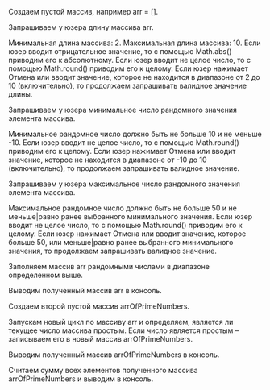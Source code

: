 Создаем пустой массив, например arr = [].

Запрашиваем у юзера длину массива arr.

Минимальная длина массива: 2. Максимальная длина массива: 10.
    Если юзер вводит отрицательное значение, то с помощью Math.abs() приводим его к абсолютному.
    Если юзер вводит не целое число, то с помощью Math.round() приводим его к целому.
    Если юзер нажимает Отмена или вводит значение, которое не находится в диапазоне от 2 до 10 (включительно), то продолжаем запрашивать валидное значение длины.

Запрашиваем у юзера минимальное число рандомного значения элемента массива.

Минимальное рандомное число должно быть не больше 10 и не меньше -10.
    Если юзер вводит не целое число, то с помощью Math.round() приводим его к целому.
    Если юзер нажимает Отмена или вводит значение, которое не находится в диапазоне от -10 до 10 (включительно), то продолжаем запрашивать валидное значение.

Запрашиваем у юзера максимальное число рандомного значения элемента массива.

Максимальное рандомное число должно быть не больше 50 и не меньше|равно ранее выбранного минимального значения.
    Если юзер вводит не целое число, то с помощью Math.round() приводим его к целому.
    Если юзер нажимает Отмена или вводит значение, которое больше 50, или меньшe|равно ранее выбранного минимального значения, то продолжаем запрашивать валидное значение.

Заполняем массив arr рандомными числами в диапазоне определенном выше.

Выводим полученный массив arr в консоль.

Создаем второй пустой массив arrOfPrimeNumbers.

Запускам новый цикл по массиву arr и определяем, является ли текущее число массива простым. Если число является простым – записываем его в новый массив arrOfPrimeNumbers.

Выводим полученный массив arrOfPrimeNumbers в консоль.

Считаем сумму всех элементов полученного массива arrOfPrimeNumbers и выводим в консоль.